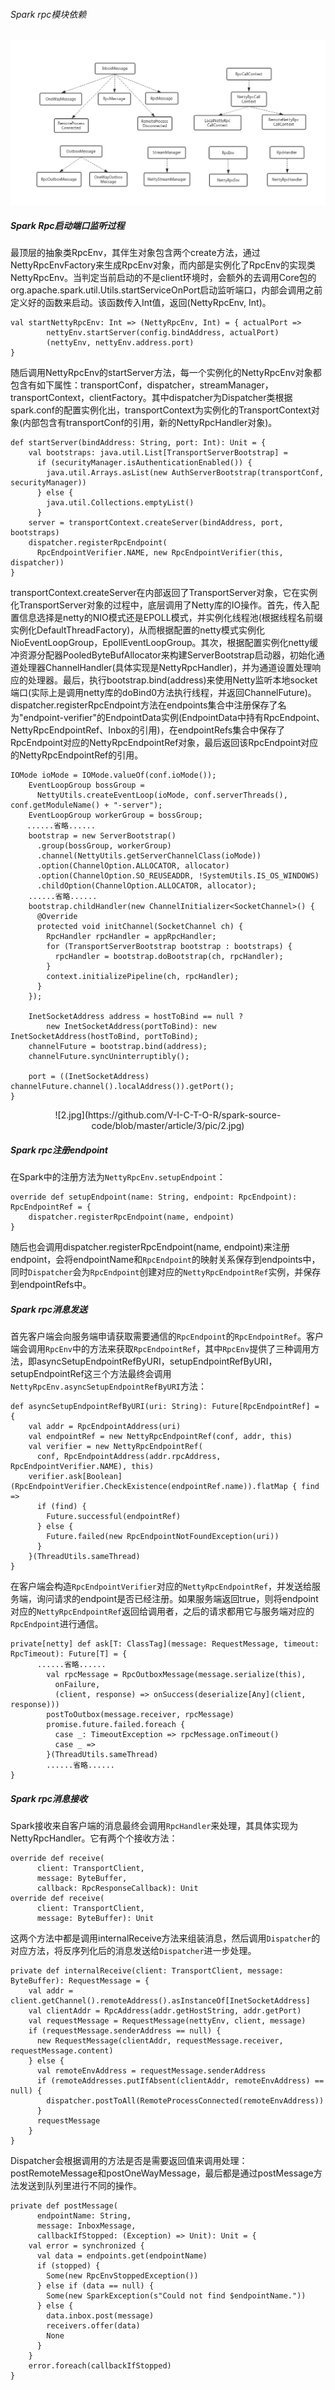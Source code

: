 ###### Spark rpc模块依赖
![1.jpg](https://github.com/V-I-C-T-O-R/spark-source-code/blob/master/article/3/pic/1.jpg)
##### Spark Rpc启动端口监听过程
最顶层的抽象类RpcEnv，其伴生对象包含两个create方法，通过NettyRpcEnvFactory来生成RpcEnv对象，而内部是实例化了RpcEnv的实现类NettyRpcEnv。当判定当前启动的不是client环境时，会额外的去调用Core包的org.apache.spark.util.Utils.startServiceOnPort启动监听端口，内部会调用之前定义好的函数来启动。该函数传入Int值，返回(NettyRpcEnv, Int)。
```
val startNettyRpcEnv: Int => (NettyRpcEnv, Int) = { actualPort =>
        nettyEnv.startServer(config.bindAddress, actualPort)
        (nettyEnv, nettyEnv.address.port)
}
```
随后调用NettyRpcEnv的startServer方法，每一个实例化的NettyRpcEnv对象都包含有如下属性：transportConf，dispatcher，streamManager，transportContext，clientFactory。其中dispatcher为Dispatcher类根据spark.conf的配置实例化出，transportContext为实例化的TransportContext对象(内部包含有transportConf的引用，新的NettyRpcHandler对象)。
```
def startServer(bindAddress: String, port: Int): Unit = {
    val bootstraps: java.util.List[TransportServerBootstrap] =
      if (securityManager.isAuthenticationEnabled()) {
        java.util.Arrays.asList(new AuthServerBootstrap(transportConf, securityManager))
      } else {
        java.util.Collections.emptyList()
      }
    server = transportContext.createServer(bindAddress, port, bootstraps)
    dispatcher.registerRpcEndpoint(
      RpcEndpointVerifier.NAME, new RpcEndpointVerifier(this, dispatcher))
}
```
transportContext.createServer在内部返回了TransportServer对象，它在实例化TransportServer对象的过程中，底层调用了Netty库的IO操作。首先，传入配置信息选择是netty的NIO模式还是EPOLL模式，并实例化线程池(根据线程名前缀实例化DefaultThreadFactory)，从而根据配置的netty模式实例化NioEventLoopGroup，EpollEventLoopGroup。其次，根据配置实例化netty缓冲资源分配器PooledByteBufAllocator来构建ServerBootstrap启动器，初始化通道处理器ChannelHandler(具体实现是NettyRpcHandler)，并为通道设置处理响应的处理器。最后，执行bootstrap.bind(address)来使用Netty监听本地socket端口(实际上是调用netty库的doBind0方法执行线程，并返回ChannelFuture)。
dispatcher.registerRpcEndpoint方法在endpoints集合中注册保存了名为"endpoint-verifier"的EndpointData实例(EndpointData中持有RpcEndpoint、NettyRpcEndpointRef、Inbox的引用)，在endpointRefs集合中保存了RpcEndpoint对应的NettyRpcEndpointRef对象，最后返回该RpcEndpoint对应的NettyRpcEndpointRef的引用。
```
IOMode ioMode = IOMode.valueOf(conf.ioMode());
    EventLoopGroup bossGroup =
      NettyUtils.createEventLoop(ioMode, conf.serverThreads(), conf.getModuleName() + "-server");
    EventLoopGroup workerGroup = bossGroup;
 　 ......省略......
    bootstrap = new ServerBootstrap()
      .group(bossGroup, workerGroup)
      .channel(NettyUtils.getServerChannelClass(ioMode))
      .option(ChannelOption.ALLOCATOR, allocator)
      .option(ChannelOption.SO_REUSEADDR, !SystemUtils.IS_OS_WINDOWS)
      .childOption(ChannelOption.ALLOCATOR, allocator);
    ......省略......
    bootstrap.childHandler(new ChannelInitializer<SocketChannel>() {
      @Override
      protected void initChannel(SocketChannel ch) {
        RpcHandler rpcHandler = appRpcHandler;
        for (TransportServerBootstrap bootstrap : bootstraps) {
          rpcHandler = bootstrap.doBootstrap(ch, rpcHandler);
        }
        context.initializePipeline(ch, rpcHandler);
      }
    });

    InetSocketAddress address = hostToBind == null ?
        new InetSocketAddress(portToBind): new InetSocketAddress(hostToBind, portToBind);
    channelFuture = bootstrap.bind(address);
    channelFuture.syncUninterruptibly();

    port = ((InetSocketAddress) channelFuture.channel().localAddress()).getPort();
}
```
<div align=center>![2.jpg](https://github.com/V-I-C-T-O-R/spark-source-code/blob/master/article/3/pic/2.jpg)</div>

##### Spark rpc注册endpoint
在Spark中的注册方法为`NettyRpcEnv.setupEndpoint`：
```
override def setupEndpoint(name: String, endpoint: RpcEndpoint): RpcEndpointRef = {
    dispatcher.registerRpcEndpoint(name, endpoint)
}
```
随后也会调用dispatcher.registerRpcEndpoint(name, endpoint)来注册endpoint，会将endpointName和`RpcEndpoint`的映射关系保存到endpoints中，同时`Dispatcher`会为`RpcEndpoint`创建对应的`NettyRpcEndpointRef`实例，并保存到endpointRefs中。

##### Spark rpc消息发送
首先客户端会向服务端申请获取需要通信的`RpcEndpoint`的`RpcEndpointRef`。客户端会调用`RpcEnv`中的方法来获取`RpcEndpointRef`，其中`RpcEnv`提供了三种调用方法，即asyncSetupEndpointRefByURI，setupEndpointRefByURI，setupEndpointRef这三个方法最终会调用`NettyRpcEnv.asyncSetupEndpointRefByURI`方法：
```
def asyncSetupEndpointRefByURI(uri: String): Future[RpcEndpointRef] = {
    val addr = RpcEndpointAddress(uri)
    val endpointRef = new NettyRpcEndpointRef(conf, addr, this)
    val verifier = new NettyRpcEndpointRef(
      conf, RpcEndpointAddress(addr.rpcAddress, RpcEndpointVerifier.NAME), this)
    verifier.ask[Boolean](RpcEndpointVerifier.CheckExistence(endpointRef.name)).flatMap { find =>
      if (find) {
        Future.successful(endpointRef)
      } else {
        Future.failed(new RpcEndpointNotFoundException(uri))
      }
    }(ThreadUtils.sameThread)
}
```
在客户端会构造`RpcEndpointVerifier`对应的`NettyRpcEndpointRef`，并发送给服务端，询问请求的endpoint是否已经注册。如果服务端返回true，则将endpoint对应的`NettyRpcEndpointRef`返回给调用者，之后的请求都用它与服务端对应的`RpcEndpoint`进行通信。
```
private[netty] def ask[T: ClassTag](message: RequestMessage, timeout: RpcTimeout): Future[T] = {
      ......省略......
        val rpcMessage = RpcOutboxMessage(message.serialize(this),
          onFailure,
          (client, response) => onSuccess(deserialize[Any](client, response)))
        postToOutbox(message.receiver, rpcMessage)
        promise.future.failed.foreach {
          case _: TimeoutException => rpcMessage.onTimeout()
          case _ =>
        }(ThreadUtils.sameThread)
        ......省略......
}
```
##### Spark rpc消息接收
Spark接收来自客户端的消息最终会调用`RpcHandler`来处理，其具体实现为NettyRpcHandler。它有两个个接收方法：
```
override def receive(
      client: TransportClient,
      message: ByteBuffer,
      callback: RpcResponseCallback): Unit
override def receive(
      client: TransportClient,
      message: ByteBuffer): Unit
```
这两个方法中都是调用internalReceive方法来组装消息，然后调用`Dispatcher`的对应方法，将反序列化后的消息发送给`Dispatcher`进一步处理。
```
private def internalReceive(client: TransportClient, message: ByteBuffer): RequestMessage = {
    val addr = client.getChannel().remoteAddress().asInstanceOf[InetSocketAddress]
    val clientAddr = RpcAddress(addr.getHostString, addr.getPort)
    val requestMessage = RequestMessage(nettyEnv, client, message)
    if (requestMessage.senderAddress == null) {
      new RequestMessage(clientAddr, requestMessage.receiver, requestMessage.content)
    } else {
      val remoteEnvAddress = requestMessage.senderAddress
      if (remoteAddresses.putIfAbsent(clientAddr, remoteEnvAddress) == null) {
        dispatcher.postToAll(RemoteProcessConnected(remoteEnvAddress))
      }
      requestMessage
    }
}
```
Dispatcher会根据调用的方法是否是需要返回值来调用处理：postRemoteMessage和postOneWayMessage，最后都是通过postMessage方法发送到队列里进行不同的操作。
```
private def postMessage(
      endpointName: String,
      message: InboxMessage,
      callbackIfStopped: (Exception) => Unit): Unit = {
    val error = synchronized {
      val data = endpoints.get(endpointName)
      if (stopped) {
        Some(new RpcEnvStoppedException())
      } else if (data == null) {
        Some(new SparkException(s"Could not find $endpointName."))
      } else {
        data.inbox.post(message)
        receivers.offer(data)
        None
      }
    }
    error.foreach(callbackIfStopped)
}
```
